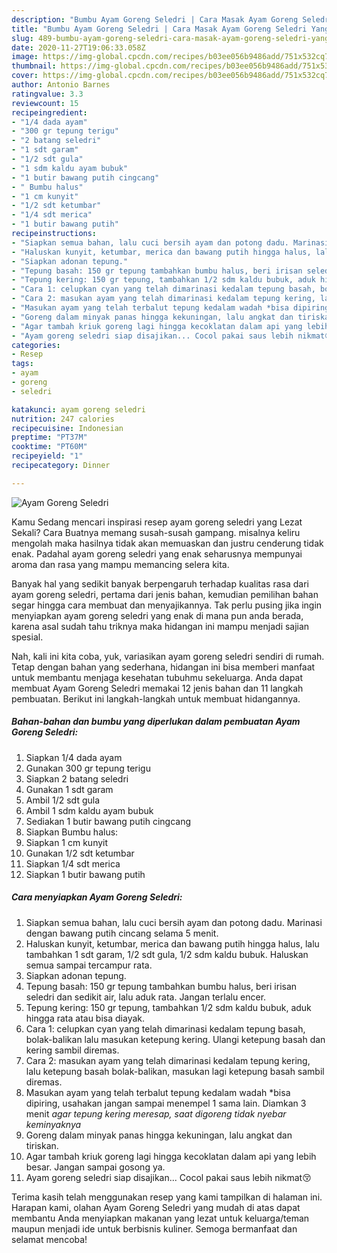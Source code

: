 ```yaml
---
description: "Bumbu Ayam Goreng Seledri | Cara Masak Ayam Goreng Seledri Yang Paling Enak"
title: "Bumbu Ayam Goreng Seledri | Cara Masak Ayam Goreng Seledri Yang Paling Enak"
slug: 489-bumbu-ayam-goreng-seledri-cara-masak-ayam-goreng-seledri-yang-paling-enak
date: 2020-11-27T19:06:33.058Z
image: https://img-global.cpcdn.com/recipes/b03ee056b9486add/751x532cq70/ayam-goreng-seledri-foto-resep-utama.jpg
thumbnail: https://img-global.cpcdn.com/recipes/b03ee056b9486add/751x532cq70/ayam-goreng-seledri-foto-resep-utama.jpg
cover: https://img-global.cpcdn.com/recipes/b03ee056b9486add/751x532cq70/ayam-goreng-seledri-foto-resep-utama.jpg
author: Antonio Barnes
ratingvalue: 3.3
reviewcount: 15
recipeingredient:
- "1/4 dada ayam"
- "300 gr tepung terigu"
- "2 batang seledri"
- "1 sdt garam"
- "1/2 sdt gula"
- "1 sdm kaldu ayam bubuk"
- "1 butir bawang putih cingcang"
- " Bumbu halus"
- "1 cm kunyit"
- "1/2 sdt ketumbar"
- "1/4 sdt merica"
- "1 butir bawang putih"
recipeinstructions:
- "Siapkan semua bahan, lalu cuci bersih ayam dan potong dadu. Marinasi dengan bawang putih cincang selama 5 menit."
- "Haluskan kunyit, ketumbar, merica dan bawang putih hingga halus, lalu tambahkan 1 sdt garam, 1/2 sdt gula, 1/2 sdm kaldu bubuk. Haluskan semua sampai tercampur rata."
- "Siapkan adonan tepung."
- "Tepung basah: 150 gr tepung tambahkan bumbu halus, beri irisan seledri dan sedikit air, lalu aduk rata. Jangan terlalu encer."
- "Tepung kering: 150 gr tepung, tambahkan 1/2 sdm kaldu bubuk, aduk hingga rata atau bisa diayak."
- "Cara 1: celupkan cyan yang telah dimarinasi kedalam tepung basah, bolak-balikan lalu masukan ketepung kering. Ulangi ketepung basah dan kering sambil diremas."
- "Cara 2: masukan ayam yang telah dimarinasi kedalam tepung kering, lalu ketepung basah bolak-balikan, masukan lagi ketepung basah sambil diremas."
- "Masukan ayam yang telah terbalut tepung kedalam wadah *bisa dipiring, usahakan jangan sampai menempel 1 sama lain. Diamkan 3 menit *agar tepung kering meresap, saat digoreng tidak nyebar keminyaknya*"
- "Goreng dalam minyak panas hingga kekuningan, lalu angkat dan tiriskan."
- "Agar tambah kriuk goreng lagi hingga kecoklatan dalam api yang lebih besar. Jangan sampai gosong ya."
- "Ayam goreng seledri siap disajikan... Cocol pakai saus lebih nikmat😚"
categories:
- Resep
tags:
- ayam
- goreng
- seledri

katakunci: ayam goreng seledri 
nutrition: 247 calories
recipecuisine: Indonesian
preptime: "PT37M"
cooktime: "PT60M"
recipeyield: "1"
recipecategory: Dinner

---
```



![Ayam Goreng Seledri](https://img-global.cpcdn.com/recipes/b03ee056b9486add/751x532cq70/ayam-goreng-seledri-foto-resep-utama.jpg)

Kamu Sedang mencari inspirasi resep ayam goreng seledri yang Lezat Sekali? Cara Buatnya memang susah-susah gampang. misalnya keliru mengolah maka hasilnya tidak akan memuaskan dan justru cenderung tidak enak. Padahal ayam goreng seledri yang enak seharusnya mempunyai aroma dan rasa yang mampu memancing selera kita.



Banyak hal yang sedikit banyak berpengaruh terhadap kualitas rasa dari ayam goreng seledri, pertama dari jenis bahan, kemudian pemilihan bahan segar hingga cara membuat dan menyajikannya. Tak perlu pusing jika ingin menyiapkan ayam goreng seledri yang enak di mana pun anda berada, karena asal sudah tahu triknya maka hidangan ini mampu menjadi sajian spesial.


Nah, kali ini kita coba, yuk, variasikan ayam goreng seledri sendiri di rumah. Tetap dengan bahan yang sederhana, hidangan ini bisa memberi manfaat untuk membantu menjaga kesehatan tubuhmu sekeluarga. Anda dapat membuat Ayam Goreng Seledri memakai 12 jenis bahan dan 11 langkah pembuatan. Berikut ini langkah-langkah untuk membuat hidangannya.

<!--inarticleads1-->

##### Bahan-bahan dan bumbu yang diperlukan dalam pembuatan Ayam Goreng Seledri:

1. Siapkan 1/4 dada ayam
1. Gunakan 300 gr tepung terigu
1. Siapkan 2 batang seledri
1. Gunakan 1 sdt garam
1. Ambil 1/2 sdt gula
1. Ambil 1 sdm kaldu ayam bubuk
1. Sediakan 1 butir bawang putih cingcang
1. Siapkan  Bumbu halus:
1. Siapkan 1 cm kunyit
1. Gunakan 1/2 sdt ketumbar
1. Siapkan 1/4 sdt merica
1. Siapkan 1 butir bawang putih




<!--inarticleads2-->

##### Cara menyiapkan Ayam Goreng Seledri:

1. Siapkan semua bahan, lalu cuci bersih ayam dan potong dadu. Marinasi dengan bawang putih cincang selama 5 menit.
1. Haluskan kunyit, ketumbar, merica dan bawang putih hingga halus, lalu tambahkan 1 sdt garam, 1/2 sdt gula, 1/2 sdm kaldu bubuk. Haluskan semua sampai tercampur rata.
1. Siapkan adonan tepung.
1. Tepung basah: 150 gr tepung tambahkan bumbu halus, beri irisan seledri dan sedikit air, lalu aduk rata. Jangan terlalu encer.
1. Tepung kering: 150 gr tepung, tambahkan 1/2 sdm kaldu bubuk, aduk hingga rata atau bisa diayak.
1. Cara 1: celupkan cyan yang telah dimarinasi kedalam tepung basah, bolak-balikan lalu masukan ketepung kering. Ulangi ketepung basah dan kering sambil diremas.
1. Cara 2: masukan ayam yang telah dimarinasi kedalam tepung kering, lalu ketepung basah bolak-balikan, masukan lagi ketepung basah sambil diremas.
1. Masukan ayam yang telah terbalut tepung kedalam wadah *bisa dipiring, usahakan jangan sampai menempel 1 sama lain. Diamkan 3 menit *agar tepung kering meresap, saat digoreng tidak nyebar keminyaknya*
1. Goreng dalam minyak panas hingga kekuningan, lalu angkat dan tiriskan.
1. Agar tambah kriuk goreng lagi hingga kecoklatan dalam api yang lebih besar. Jangan sampai gosong ya.
1. Ayam goreng seledri siap disajikan... Cocol pakai saus lebih nikmat😚




Terima kasih telah menggunakan resep yang kami tampilkan di halaman ini. Harapan kami, olahan Ayam Goreng Seledri yang mudah di atas dapat membantu Anda menyiapkan makanan yang lezat untuk keluarga/teman maupun menjadi ide untuk berbisnis kuliner. Semoga bermanfaat dan selamat mencoba!
